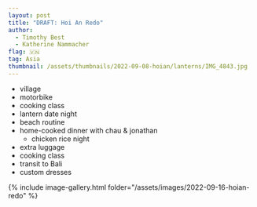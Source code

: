 ```yaml
---
layout: post
title: "DRAFT: Hoi An Redo"
author:
  - Timothy Best
  - Katherine Nammacher
flag: 🇻🇳
tag: Asia
thumbnail: /assets/thumbnails/2022-09-08-hoian/lanterns/IMG_4843.jpg
---
```


- village
- motorbike
- cooking class
- lantern date night
- beach routine
- home-cooked dinner with chau & jonathan
  - chicken rice night
- extra luggage
- cooking class
- transit to Bali
- custom dresses

{% include image-gallery.html folder="/assets/images/2022-09-16-hoian-redo" %}
